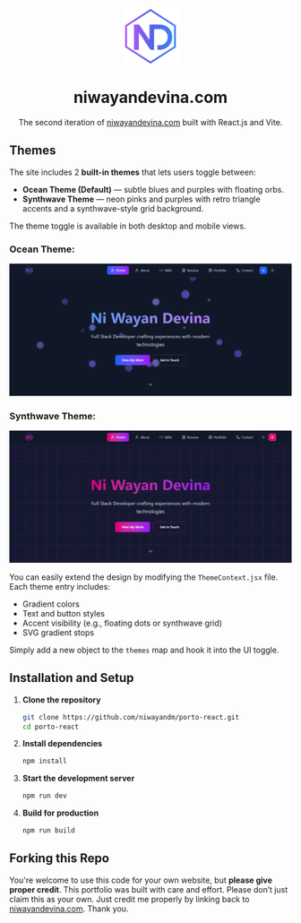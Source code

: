<div align="center">
  <img alt="Logo" src="https://raw.githubusercontent.com/niwayandm/porto-react/refs/heads/main/public/logo.svg" width="100" />
</div>
<h1 align="center">
  niwayandevina.com
</h1>
<p align="center">
  The second iteration of <a href="https://niwayandevina.com/" target="_blank">niwayandevina.com</a> built with React.js and Vite.
</p>

## Themes

The site includes 2 **built-in themes** that lets users toggle between:

- **Ocean Theme (Default)** — subtle blues and purples with floating orbs.
- **Synthwave Theme** — neon pinks and purples with retro triangle accents and a synthwave-style grid background.

The theme toggle is available in both desktop and mobile views.

### Ocean Theme:
![demo](https://raw.githubusercontent.com/niwayandm/porto-react/refs/heads/main/public/demo.png)

### Synthwave Theme:
![demo](https://raw.githubusercontent.com/niwayandm/porto-react/refs/heads/main/public/demo2.png)

You can easily extend the design by modifying the `ThemeContext.jsx` file. Each theme entry includes:

- Gradient colors
- Text and button styles
- Accent visibility (e.g., floating dots or synthwave grid)
- SVG gradient stops

Simply add a new object to the `themes` map and hook it into the UI toggle.

## Installation and Setup

1. **Clone the repository**

   ```bash
   git clone https://github.com/niwayandm/porto-react.git
   cd porto-react
   ```

2. **Install dependencies**

   ```bash
   npm install
   ```

3. **Start the development server**

   ```bash
   npm run dev
   ```

4. **Build for production**

   ```bash
   npm run build
   ```

## Forking this Repo

You're welcome to use this code for your own website, but **please give proper credit**. This portfolio was built with care and effort. Please don’t just claim this as your own. Just credit me properly by linking back to [niwayandevina.com](https://niwayandevina.com/). Thank you.